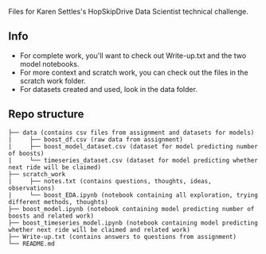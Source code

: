 Files for Karen Settles's HopSkipDrive Data Scientist technical challenge.

## Info
* For complete work, you'll want to check out Write-up.txt and the two model notebooks.
* For more context and scratch work, you can check out the files in the scratch work folder.
* For datasets created and used, look in the data folder.

## Repo structure
```
├── data (contains csv files from assignment and datasets for models)
|     ├── boost_df.csv (raw data from assignment)
|     ├── boost_model_dataset.csv (dataset for model predicting number of boosts)
|     └── timeseries_dataset.csv (dataset for model predicting whether next ride will be claimed)
├── scratch_work
|     ├── notes.txt (contains questions, thoughts, ideas, observations)
|     └── boost_EDA.ipynb (notebook containing all exploration, trying different methods, thoughts)
├── boost_model.ipynb (notebook containing model predicting number of boosts and related work)
├── boost_timeseries_model.ipynb (notebook containing model predicting whether next ride will be claimed and related work)
├── Write-up.txt (contains answers to questions from assignment)
└── README.md
```
